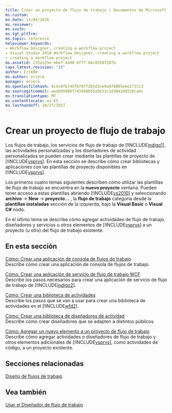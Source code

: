 ```yaml
---
title: Crear un proyecto de flujo de trabajo | Documentos de Microsoft
ms.custom: 
ms.date: 11/04/2016
ms.reviewer: 
ms.suite: 
ms.tgt_pltfrm: 
ms.topic: reference
helpviewer_keywords:
- Workflow Designer, creating a workflow project
- Visual Studio 2010 Workflow Designer, creating a workflow project
- creating a workflow project
ms.assetid: 235a125e-ebe7-4a98-bf77-86c8558728fb
caps.latest.revision: "15"
author: ErikRe
ms.author: erikre
manager: erikre
ms.openlocfilehash: 6cdc8fb745fb78ff2b5d3ce9a478005eee2737c3
ms.sourcegitcommit: aadb9588877418b8b55a5612c1d3842d4520ca4c
ms.translationtype: MT
ms.contentlocale: es-ES
ms.lasthandoff: 10/27/2017
---
```

# <a name="creating-a-workflow-project"></a>Crear un proyecto de flujo de trabajo
Los flujos de trabajo, los servicios de flujo de trabajo de [!INCLUDE[indigo1](../workflow-designer/includes/indigo1_md.md)], las actividades personalizadas y los diseñadores de actividad personalizados se pueden crear mediante las plantillas de proyecto de [!INCLUDE[vsprvs](../code-quality/includes/vsprvs_md.md)]. En esta sección se describe cómo crear bibliotecas y aplicaciones con las plantillas de proyecto disponibles en [!INCLUDE[vsprvs](../code-quality/includes/vsprvs_md.md)].  
  
 Los primeros cuatro temas siguientes describen cómo utilizar las plantillas de flujo de trabajo se encuentra en la **nuevo proyecto** ventana. Pueden tener acceso a estas plantillas abriendo [!INCLUDE[vs2010](../misc/includes/vs2010_md.md)] y seleccionando **archivo** -> **New** -> **proyecto...** , la **flujo de trabajo** categoría desde la **plantillas instaladas** sección de la izquierda, bajo la **Visual Basic** o **Visual C#** nodo.  
  
 En el último tema se describe cómo agregar actividades de flujo de trabajo, diseñadores y servicios u otros elementos de [!INCLUDE[vsprvs](../code-quality/includes/vsprvs_md.md)] a un proyecto (u otro) del flujo de trabajo existente.  
  
## <a name="in-this-section"></a>En esta sección  
 [Cómo: Crear una aplicación de consola de flujos de trabajo](../workflow-designer/how-to-create-a-workflow-console-application.md)  
 Describe cómo crear una aplicación de consola de flujos de trabajo.  
  
 [Cómo: Crear una aplicación de servicio de flujo de trabajo WCF](../workflow-designer/how-to-create-a-wcf-workflow-service-application.md)  
 Describe los pasos necesarios para crear una aplicación de servicio de flujo de trabajo de [!INCLUDE[indigo2](../workflow-designer/includes/indigo2_md.md)].  
  
 [Cómo: Crear una biblioteca de actividades](../workflow-designer/how-to-create-an-activity-library.md)  
 Describe los pasos que se van a usar para crear una biblioteca de actividades en el [!INCLUDE[wfd2](../workflow-designer/includes/wfd2_md.md)].  
  
 [Cómo: Crear una biblioteca de diseñadores de actividad](../workflow-designer/how-to-create-an-activity-designer-library.md)  
 Describe cómo crear diseñadores que se adapten a distintos públicos.  
  
 [Cómo: Agregar un nuevo elemento a un proyecto de flujo de trabajo](../workflow-designer/how-to-add-a-new-item-to-a-workflow-project.md)  
 Describe cómo agregar actividades o diseñadores de flujo de trabajo y otros elementos adicionales de [!INCLUDE[vsprvs](../code-quality/includes/vsprvs_md.md)], como actividades de código, a un proyecto existente.  
  
## <a name="related-sections"></a>Secciones relacionadas  
 [Diseño de flujos de trabajo](/dotnet/framework/windows-workflow-foundation/designing-workflows)  
  
## <a name="see-also"></a>Vea también  
 [Usar el Diseñador de flujo de trabajo](../workflow-designer/using-the-workflow-designer.md)